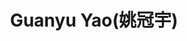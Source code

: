 ---
# Display name
title: Guanyu Yao(姚冠宇)

# Name pronunciation (optional)
name_pronunciation: Guanyu Yao

# Full name (for SEO)
first_name: Guanyu Yao
last_name: Yao

# Status emoji
status:
  icon: 😋

# Is this the primary user of the site?
superuser: true

# Role/position/tagline
role: CS Ph.D Student @ UCSB, advised by Prof. Shiyu Chang

# Organizations/Affiliations to display in Biography blox
organizations:
  - name: UCSB
    url: https://www.ucsb.edu/

# Social network links
# Need to use another icon? Simply download the SVG icon to your `assets/media/icons/` folder.
profiles:
  - icon: at-symbol
    url: 'gyao@ucsb.edu'
    label: E-mail Me
  - icon: brands/github
    url: https://github.com/yaoguany
  - icon: bilibili
    url: https://space.bilibili.com/13532062


education:
  - area: PhD Artificial Intelligence
    institution: UC Santa Barbara
    date_start: 2024-09-01
    date_end: ''
    summary: |
      Supervised by [Prof Shiyu Chang](https://code-terminator.github.io/).

  - area: BEng Artificial Intelligence
    institution: Beijing Normal University
    date_start: 2020-09-01
    date_end: 2020-06-31

work:
  - position: Undergraduate Research Intern，advised by Professor Tong Zhang[http://tongzhang-ml.org/]
    company_name: Hong Kong University of Science and Technology
    date_start: 2023-07-01
    date_end: 2023-12-01
    summary: |2-
      Responsibilities include:
      - Assisted with the code development and maintenance of the open-source [LMFlow](https://github.com/OptimalScale/LMFlow).

# Skills
# Add your own SVG icons to `assets/media/icons/`
skills:
  - name: Technical Skills
    items:
      - name: Python
        description: ''
        percent: 80
        icon: devicon/python
      - name: PyTorch
        description: ''
        percent: 80
        icon: devicon/pytorch
  - name: Hobbies
    color: '#eeac02'
    color_border: '#f0bf23'
    items:
      - name: Hiking
        description: ''
        percent: 60
        icon: person-simple-walk
      - name: Cats
        description: ''
        percent: 100
        icon: cat
      - name: Photography
        description: ''
        percent: 80
        icon: camera

languages:
  - name: English
    percent: 50
  - name: Chinese
    percent: 100
---